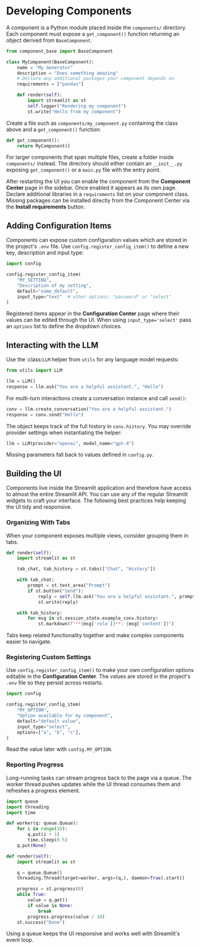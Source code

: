 # Developing Components

A component is a Python module placed inside the `components/` directory.  Each component must expose a `get_component()` function returning an object derived from `BaseComponent`.

```python
from component_base import BaseComponent

class MyComponent(BaseComponent):
    name = "My Generator"
    description = "Does something amazing"
    # Declare any additional packages your component depends on
    requirements = ["pandas"]

    def render(self):
        import streamlit as st
        self.logger("Rendering my component")
        st.write("Hello from my component")
```

Create a file such as `components/my_component.py` containing the class above and a `get_component()` function:

```python
def get_component():
    return MyComponent()
```

For larger components that span multiple files, create a folder inside
`components/` instead.  The directory should either contain an
`__init__.py` exposing `get_component()` or a `main.py` file with the
entry point.

After restarting the UI you can enable the component from the **Component Center** page in the sidebar. Once enabled it appears as its own page.
Declare additional libraries in a ``requirements`` list on your component class.
Missing packages can be installed directly from the Component Center via the
**Install requirements** button.

## Adding Configuration Items

Components can expose custom configuration values which are stored in the project's `.env` file. Use `config.register_config_item()` to define a new key, description and input type:

```python
import config

config.register_config_item(
    "MY_SETTING",
    "Description of my setting",
    default="some_default",
    input_type="text"  # other options: "password" or "select"
)
```

Registered items appear in the **Configuration Center** page where their values can be edited through the UI.
When using ``input_type='select'`` pass an ``options`` list to define the dropdown choices.

## Interacting with the LLM

Use the :class:`LLM` helper from ``utils`` for any language model requests:

```python
from utils import LLM

llm = LLM()
response = llm.ask("You are a helpful assistant.", "Hello")
```

For multi-turn interactions create a conversation instance and call ``send()``:

```python
conv = llm.create_conversation("You are a helpful assistant.")
response = conv.send("Hello")
```
The object keeps track of the full history in ``conv.history``.
You may override provider settings when instantiating the helper:

```python
llm = LLM(provider="openai", model_name="gpt-4")
```
Missing parameters fall back to values defined in `config.py`.

## Building the UI

Components live inside the Streamlit application and therefore have access to
almost the entire Streamlit API.  You can use any of the regular Streamlit
widgets to craft your interface.  The following best practices help keeping the
UI tidy and responsive.

### Organizing With Tabs

When your component exposes multiple views, consider grouping them in tabs.

```python
def render(self):
    import streamlit as st

    tab_chat, tab_history = st.tabs(["Chat", "History"])

    with tab_chat:
        prompt = st.text_area("Prompt")
        if st.button("Send"):
            reply = self.llm.ask("You are a helpful assistant.", prompt)
            st.write(reply)

    with tab_history:
        for msg in st.session_state.example_conv.history:
            st.markdown(f"**{msg['role']}**: {msg['content']}")
```

Tabs keep related functionality together and make complex components easier to
navigate.

### Registering Custom Settings

Use `config.register_config_item()` to make your own configuration options
editable in the **Configuration Center**.  The values are stored in the project's
`.env` file so they persist across restarts.

```python
import config

config.register_config_item(
    "MY_OPTION",
    "Option available for my component",
    default="default value",
    input_type="select",
    options=["a", "b", "c"],
)
```

Read the value later with `config.MY_OPTION`.

### Reporting Progress

Long-running tasks can stream progress back to the page via a queue.  The worker
thread pushes updates while the UI thread consumes them and refreshes a progress
element.

```python
import queue
import threading
import time

def worker(q: queue.Queue):
    for i in range(10):
        q.put(i + 1)
        time.sleep(0.5)
    q.put(None)

def render(self):
    import streamlit as st

    q = queue.Queue()
    threading.Thread(target=worker, args=(q,), daemon=True).start()

    progress = st.progress(0)
    while True:
        value = q.get()
        if value is None:
            break
        progress.progress(value / 10)
    st.success("Done")
```

Using a queue keeps the UI responsive and works well with Streamlit's event
loop.


